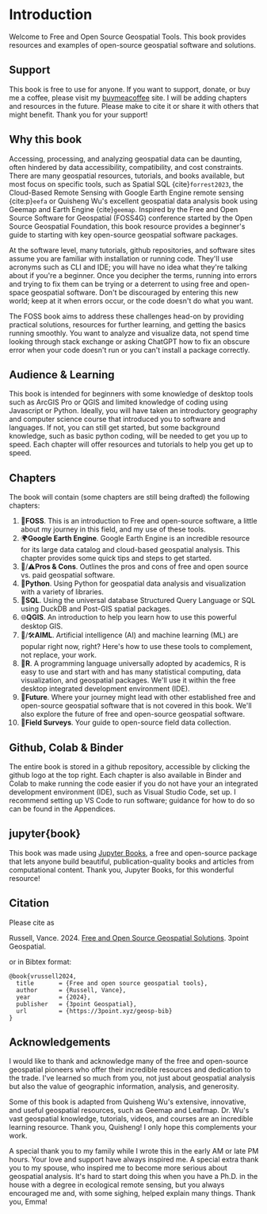 # Introduction
Welcome to Free and Open Source Geospatial Tools. This book provides resources and examples of open-source geospatial software and solutions. 

## Support
This book is free to use for anyone. If you want to support, donate, or buy me a coffee, please visit my [buymeacoffee](https://www.buymeacoffee.com/3point) site. I will be adding chapters and resources in the future. Please make to cite it or share it with others that might benefit. Thank you for your support!

## Why this book
Accessing, processing, and analyzing geospatial data can be daunting, often hindered by data accessibility, compatibility, and cost constraints. There are many geospatial resources, tutorials, and books available, but most focus on specific tools, such as Spatial SQL {cite}`forrest2023`, the Cloud-Based Remote Sensing with Google Earth Engine remote sensing {cite:p}`eefa` or Quisheng Wu's excellent geospatial data analysis book using Geemap and Earth Engine {cite}`geemap`. Inspired by the Free and Open Source Software for Geospatial (FOSS4G) conference started by the Open Source Geospatial Foundation, this book resource provides a beginner's guide to starting with key open-source geospatial software packages.

At the software level, many tutorials, github repositories, and software sites assume you are familiar with installation or running code. They'll use acronyms such as CLI and IDE; you will have no idea what they're talking about if you're a beginner. Once you decipher the terms, running into errors and trying to fix them can be trying or a deterrent to using free and open-space geospatial software. Don't be discouraged by entering this new world; keep at it when errors occur, or the code doesn't do what you want.

The FOSS book aims to address these challenges head-on by providing practical solutions, resources for further learning, and getting the basics running smoothly. You want to analyze and visualize data, not spend time looking through stack exchange or asking ChatGPT how to fix an obscure error when your code doesn't run or you can't install a package correctly.

## Audience & Learning
This book is intended for beginners with some knowledge of desktop tools such as ArcGIS Pro or QGIS and limited knowledge of coding using Javascript or Python. Ideally, you will have taken an introductory geography and computer science course that introduced you to software and languages. If not, you can still get started, but some background knowledge, such as basic python coding, will be needed to get you up to speed. Each chapter will offer resources and tutorials to help you get up to speed.

## Chapters
The book will contain (some chapters are still being drafted) the following chapters:

1. 📖**FOSS**. This is an introduction to Free and open-source software, a little about my journey in this field, and my use of these tools.
2. 🌍**Google Earth Engine**. Google Earth Engine is an incredible resource for its large data catalog and cloud-based geospatial analysis. This chapter provides some quick tips and steps to get started.
3. 🌟/⚠️**Pros & Cons**. Outlines the pros and cons of free and open source vs. paid geospatial software.
4. 🐍**Python**. Using Python for geospatial data analysis and visualization with a variety of libraries.
5. 🦆**SQL**. Using the universal database Structured Query Language or SQL using DuckDB and Post-GIS spatial packages.
6. 🌐**QGIS**. An introduction to help you learn how to use this powerful desktop GIS.
7. 🤖/🛠**AIML**. Artificial intelligence (AI) and machine learning (ML) are popular right now, right? Here's how to use these tools to complement, not replace, your work.
8. 📶**R**. A programming language universally adopted by academics, R is easy to use and start with and has many statistical computing, data visualization, and geospatial packages. We'll use it within the free desktop integrated development environment (IDE).
9. 🔮**Future**. Where your journey might lead with other established free and open-source geospatial software that is not covered in this book. We'll also explore the future of free and open-source geospatial software.
10. 🔎**Field Surveys**. Your guide to open-source field data collection.

## Github, Colab & Binder
The entire book is stored in a github repository, accessible by clicking the github logo at the top right. Each chapter is also available in Binder and Colab to make running the code easier if you do not have your an integrated development environment (IDE), such as Visual Studio Code, set up. I recommend setting up VS Code to run software; guidance for how to do so can be found in the Appendices.

## jupyter{book}
This book was made using [Jupyter Books](https://jupyterbook.org/), a free and open-source package that lets anyone build beautiful, publication-quality books and articles from computational content. Thank you, Jupyter Books, for this wonderful resource!

## Citation
Please cite as

Russell, Vance. 2024. [Free and Open Source Geospatial Solutions](https://3point.xyz/geosp-bib). 3point Geospatial.

or in Bibtex format:

```
@book{vrussell2024,
  title		  = {Free and open source geospatial tools},
  author	  = {Russell, Vance},
  year		  = {2024},
  publisher	  = {3point Geospatial},
  url 		  = {https://3point.xyz/geosp-bib}
}
```

## Acknowledgements
I would like to thank and acknowledge many of the free and open-source geospatial pioneers who offer their incredible resources and dedication to the trade. I've learned so much from you, not just about geospatial analysis but also the value of geographic information, analysis, and generosity.

Some of this book is adapted from Quisheng Wu's extensive, innovative, and useful geospatial resources, such as Geemap and Leafmap. Dr. Wu's vast geospatial knowledge, tutorials, videos, and courses are an incredible learning resource. Thank you, Quisheng! I only hope this complements your work.

A special thank you to my family while I wrote this in the early AM or late PM hours. Your love and support have always inspired me. A special extra thank you to my spouse, who inspired me to become more serious about geospatial analysis. It's hard to start doing this when you have a Ph.D. in the house with a degree in ecological remote sensing, but you always encouraged me and, with some sighing, helped explain many things. Thank you, Emma!

```{tableofcontents}

```
